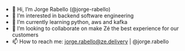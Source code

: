 - 👋 Hi, I’m Jorge Rabello (@jorge-rabello)
- 👀 I’m interested in backend software engineering
- 🌱 I’m currently learning python, aws and kafka
- 💞️ I’m looking to collaborate on make Zé the best experience for our customers
- 📫 How to reach me: jorge.rabello@ze.delivery | @jorge.rabello

<!---
jorge-rabello/jorge-rabello is a ✨ special ✨ repository because its `README.md` (this file) appears on your GitHub profile.
You can click the Preview link to take a look at your changes.
--->

